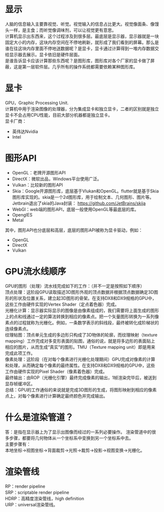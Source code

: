 # 显示
人脑的信息输入主要靠视觉、听觉。视觉输入的信息占比更大。视觉像面条、像馒头一样，是主食；而听觉像调味剂，可以让视觉更有意思。  
计算机显示出东西来，这个过程涉及到很多层。最底层是显示器，显示器就是一块固定大小的内存，这块内存空间在不停地刷新，就形成了我们看到的屏幕。那么是谁在往这块内存里面不停地送数据呢？是显卡，显卡通过计算得到一堆内存数据交给显示器去展示。显卡依旧是硬件层面。    
是谁告诉显卡应该计算那些东西呢？是图形库，图形库对各个厂家的显卡做了屏蔽，这是第一层软件层。几乎所有的操作系统都需要依赖某种图形库。

# 显卡
GPU，Graphic Processing Unit.  
计算机中用于渲染图像的处理器，分为集成显卡和独立显卡，二者的区别就是独立显卡不会占用CPU性能，目前大部分机器都是独立显卡。  
显卡厂商：
* 英伟达Nvidia
* Intel

# 图形API
* OpenGL：老牌开源图形API
* DirectX：微软出品，Windows平台使用广泛。  
* Vulkan：比较新的图形API
* Skia：Google开源图形库，底层基于Vlukan和OpenGL。flutter就是基于Skia图形库实现的。skia是一个2d图形库，用于绘制文本、几何图形、图片等。Jetbrain退出了skia的Java封装：
  https://github.com/JetBrains/skija
* WebGl：web端的图形API，底层一般使用OpenGL等最底层的库。
* OpengIES
* Metal

其中，图形API也分底层和高层，底层的图形API被称为显卡驱动，例如：
* OpenGL
* DirectX
* Vulkan
# GPU流水线顺序
GPU的图形（处理）流水线完成如下的工作：（并不一定是按照如下顺序）  
顶点处理：这阶段GPU读取描述3D图形外观的顶点数据并根据顶点数据确定3D图形的形状及位置关系，建立起3D图形的骨架。在支持DX8和DX9规格的GPU中，这些工作由硬件实现的Vertex Shader（定点着色器）完成。  
光栅化计算：显示器实际显示的图像是由像素组成的，我们需要将上面生成的图形上的点和线通过一定的算法转换到相应的像素点。把一个矢量图形转换为一系列像素点的过程就称为光栅化。例如，一条数学表示的斜线段，最终被转化成阶梯状的连续像素点。  
纹理帖图：顶点单元生成的多边形只构成了3D物体的轮廓，而纹理映射（texture mapping）工作完成对多变形表面的贴图，通俗的说，就是将多边形的表面贴上相应的图片，从而生成“真实”的图形。TMU（Texture mapping unit）即是用来完成此项工作。  
像素处理：这阶段（在对每个像素进行光栅化处理期间）GPU完成对像素的计算和处理，从而确定每个像素的最终属性。在支持DX8和DX9规格的GPU中，这些工作由硬件实现的Pixel Shader（像素着色器）完成。  
最终输出：由ROP（光栅化引擎）最终完成像素的输出，1帧渲染完毕后，被送到显存帧缓冲区。  
总结：GPU的工作通俗的来说就是完成3D图形的生成，将图形映射到相应的像素点上，对每个像素进行计算确定最终颜色并完成输出。
# 什么是渲染管道？
答：是指在显示器上为了显示出图像而经过的一系列必要操作。 渲染管道中的很多步骤，都要将几何物体从一个坐标系中变换到另一个坐标系中去。  
主要步骤有：  
本地坐标->视图坐标->背面裁剪->光照->裁剪->投影->视图变换->光栅化。

# 渲染管线
RP：render pipeline  
SRP：scriptable render pipeline  
HDRP：高精度渲染管线，high definition  
URP：universal渲染管线。  
